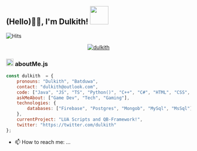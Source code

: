 <!-- ### Hi there 👋 -->


<h2> (Hello)🙏🏻, I'm Dulkith! <img src="https://media.giphy.com/media/12oufCB0MyZ1Go/giphy.gif" width="50"></h2>
<!-- <img align='right' src="https://media.giphy.com/media/M9gbBd9nbDrOTu1Mqx/giphy.gif" width="230"> -->

![Hits](https://hits.seeyoufarm.com/api/count/incr/badge.svg?url=https%3A%2F%2Fgithub.com%2Fdulkith%2Fdulkith%2F&count_bg=%23FF0000&title_bg=%23555555&icon=codeigniter.svg&icon_color=%23E7E7E7&title=Profile%20views&edge_flat=false)

<p align="center"> <a href="https://github.com/ryo-ma/github-profile-trophy"><img src="https://github-profile-trophy.vercel.app/?username=dulkith" alt="dulkith" /></a></p>

###  <img src="https://media.giphy.com/media/ln7z2eWriiQAllfVcn/giphy.gif" height="20"> **aboutMe.js**

```javascript
const dulkith  = {
    pronouns: "Dulkith", "Batduwa",
    contact: "dulkith@outlook.com",
    code: ["Java", "JS", "TS", "Python()", "C++", "C#", "HTML", "CSS", "Flutter", "Dart", "Angular", "ML", "VB"],
    askMeAbout: ["Game Dev", "Tech", "Gaming"],
    technologies: {
        databases: ["Firebase", "Postgres", "Mongob", "MySql", "MsSql"]
    },
    currentProject: "LUA Scripts and QB-Framework!",
    twitter: "https://twitter.com/dulkith"
};
```


<!--
**dulkith/dulkith** is a ✨ _special_ ✨ repository because its `README.md` (this file) appears on your GitHub profile.

Here are some ideas to get you started:

- 🔭 I’m currently working on ...
- 🌱 I’m currently learning ...
- 👯 I’m looking to collaborate on ...
- 🤔 I’m looking for help with ...
- 💬 Ask me about ...
- 📫 How to reach me: ...
- 😄 Pronouns: ...
- ⚡ Fun fact: ...
-->

<script type="text/javascript" src="https://cdnjs.buymeacoffee.com/1.0.0/button.prod.min.js" data-name="bmc-button" data-slug="dulkith" data-color="#FFDD00" data-emoji=""  data-font="Poppins" data-text="Buy me a coffee" data-outline-color="#000000" data-font-color="#000000" data-coffee-color="#ffffff" ></script>

- 📫 How to reach me: ...
